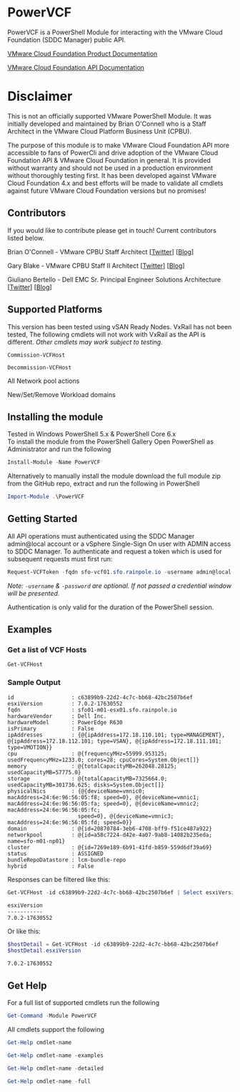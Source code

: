 # PowerVCF
PowerVCF is a PowerShell Module for interacting with the VMware Cloud Foundation (SDDC Manager) public API.

<a href="https://docs.vmware.com/en/VMware-Cloud-Foundation" target="_blank">VMware Cloud Foundation Product Documentation</a>

<a href="https://code.vmware.com/apis/723/vmware-cloud-foundation" target="_blank">VMware Cloud Foundation API Documentation</a>

# Disclaimer
This is not an officially supported VMware PowerShell Module. It was initially developed and maintained by Brian O'Connell who is a Staff Architect in the VMware Cloud Platform Business Unit (CPBU).

The purpose of this module is to make VMware Cloud Foundation API more accessible to fans of PowerCli and drive adoption of the VMware Cloud Foundation API & VMware Cloud Foundation in general. It is provided without warranty and should not be used in a production environment without thoroughly testing first. It has been developed against VMware Cloud Foundation 4.x and best efforts will be made to validate all cmdlets against future VMware Cloud Foundation versions but no promises!

## Contributors
If you would like to contribute please get in touch! Current contributors listed below.

Brian O'Connell - VMware CPBU Staff Architect \[[Twitter](https://twitter.com/LifeOfBrianOC)\] \[[Blog](https://LifeOfBrianOC.com)\]

Gary Blake - VMware CPBU Staff II Architect \[[Twitter](https://twitter.com/GaryJBlake)\] \[[Blog](https://my-cloudy-world.com/)\]

Giuliano Bertello - Dell EMC Sr. Principal Engineer Solutions Architecture \[[Twitter](https://twitter.com/GiulianoBerteo)\] \[[Blog](https://blog.bertello.org)\]


## Supported Platforms
This version has been tested using vSAN Ready Nodes. VxRail has not been tested, The following cmdlets will not work with VxRail as the API is different. _Other cmdlets may work subject to testing._

`Commission-VCFHost`

`Decommission-VCFHost`

All Network pool actions

New/Set/Remove Workload domains


## Installing the module
Tested in Windows PowerShell 5.x & PowerShell Core 6.x  
To install the module from the PowerShell Gallery Open PowerShell as Administrator and run the following

```powershell
Install-Module -Name PowerVCF
```

Alternatively to manually install the module download the full module zip from the GitHub repo, extract and run the following in PowerShell

```powershell
Import-Module .\PowerVCF
```

## Getting Started
All API operations must authenticated using the SDDC Manager admin@local account or a vSphere Single-Sign On user with ADMIN access to SDDC Manager.
To authenticate and request a token which is used for subsequent requests must first run:

```powershell
Request-VCFToken -fqdn sfo-vcf01.sfo.rainpole.io -username admin@local -password VMw@re1!VMw@re1!
```

*Note: `-username` & `-password` are optional. If not passed a credential window will be presented.*

Authentication is only valid for the duration of the PowerShell session.


## Examples
### Get a list of VCF Hosts

`Get-VCFHost`
### Sample Output

```
id                  : c63899b9-22d2-4c7c-bb68-42bc2507b6ef
esxiVersion         : 7.0.2-17630552
fqdn                : sfo01-m01-esx01.sfo.rainpole.io
hardwareVendor      : Dell Inc.
hardwareModel       : PowerEdge R630
isPrimary           : False
ipAddresses         : {@{ipAddress=172.18.110.101; type=MANAGEMENT}, @{ipAddress=172.18.112.101; type=VSAN}, @{ipAddress=172.18.111.101; type=VMOTION}}
cpu                 : @{frequencyMHz=55999.953125; usedFrequencyMHz=1233.0; cores=28; cpuCores=System.Object[]}
memory              : @{totalCapacityMB=262048.28125; usedCapacityMB=57775.0}
storage             : @{totalCapacityMB=7325664.0; usedCapacityMB=301736.625; disks=System.Object[]}
physicalNics        : {@{deviceName=vmnic0; macAddress=24:6e:96:56:05:f8; speed=0}, @{deviceName=vmnic1; macAddress=24:6e:96:56:05:fa; speed=0}, @{deviceName=vmnic2; macAddress=24:6e:96:56:05:fc;
                      speed=0}, @{deviceName=vmnic3; macAddress=24:6e:96:56:05:fd; speed=0}}
domain              : @{id=20870784-3eb6-4708-bff9-f51ce487a922}
networkpool         : @{id=a58c7224-d42e-4a07-9ab8-14082b235eda; name=sfo-m01-np01}
cluster             : @{id=7269e189-6b91-41fd-b859-559d6df39a69}
status              : ASSIGNED
bundleRepoDatastore : lcm-bundle-repo
hybrid              : False
```


Responses can be filtered like this:

```powershell
Get-VCFHost -id c63899b9-22d2-4c7c-bb68-42bc2507b6ef | Select esxiVersion
```

```
esxiVersion
-----------
7.0.2-17630552
```


Or like this:

```powershell
$hostDetail = Get-VCFHost -id c63899b9-22d2-4c7c-bb68-42bc2507b6ef
$hostDetail.esxiVersion
```

```
7.0.2-17630552
```


## Get Help
For a full list of supported cmdlets run the following

```powershell
Get-Command -Module PowerVCF
```

All cmdlets support the following

```powershell
Get-Help cmdlet-name

Get-Help cmdlet-name -examples

Get-Help cmdlet-name -detailed

Get-Help cmdlet-name -full
```
